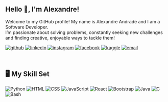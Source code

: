 ## Hello 👋, I'm Alexandre!  

Welcome to my GitHub profile! My name is Alexandre Andrade and I am a Software Developer.  
I’m passionate about solving problems, constantly seeking new challenges and finding creative, enjoyable ways to tackle them!

[![github](https://img.shields.io/badge/github-%2324292e.svg?&style=for-the-badge&logo=github&logoColor=white)](https://github.com/Alexandre-A)
[![linkedin](https://img.shields.io/badge/LinkedIn-%230A66C2.svg?&style=for-the-badge&logo=linkedin&logoColor=white)](https://www.linkedin.com/in/alexandre-andrade-487b07351/)
[![instagram](https://img.shields.io/badge/instagram-%23000000.svg?&style=for-the-badge&logo=instagram&logoColor=white)](https://instagram.com/aandrade2005)
[![facebook](https://img.shields.io/badge/facebook-%232E87FB.svg?&style=for-the-badge&logo=facebook&logoColor=white)](https://www.facebook.com/alexandre.andrade.123276)
[![kaggle](https://img.shields.io/badge/kaggle-%2344BAE8.svg?&style=for-the-badge&logo=kaggle&logoColor=white)](https://www.kaggle.com/alexandrea05)
[![email](https://img.shields.io/badge/email-%23D14836.svg?&style=for-the-badge&logo=gmail&logoColor=white)](mailto:alexandreandrade@ua.pt)


<br/>  

## 🖥️ My Skill Set

![Python](https://img.shields.io/badge/-Python-black?style=flat-square&logo=Python)
![HTML](https://img.shields.io/badge/-HTML5-black?style=flat-square&logo=html5)
![CSS](https://img.shields.io/badge/-CSS3-black?style=flat-square&logo=css3&logoColor=1572B6)
![JavaScript](https://img.shields.io/badge/-JavaScript-black?style=flat-square&logo=javascript)
![React](https://img.shields.io/badge/-React-black?style=flat-square&logo=react)
![Bootstrap](https://img.shields.io/badge/-Bootstrap-black?style=flat-square&logo=bootstrap)
![Java](https://img.shields.io/badge/-Java-black?style=flat-square&logo=java)
![C](https://img.shields.io/badge/-C-black?style=flat-square&logo=c)
![Bash](https://img.shields.io/badge/-Bash-black?style=flat-square&logo=gnu-bash)
<!--
**Alexandre-A/Alexandre-A** is a ✨ _special_ ✨ repository because its `README.md` (this file) appears on your GitHub profile.

Here are some ideas to get you started:

- 🔭 I’m currently working on ...
- 🌱 I’m currently learning ...
- 👯 I’m looking to collaborate on ...
- 🤔 I’m looking for help with ...
- 💬 Ask me about ...
- 📫 How to reach me: ...
- 😄 Pronouns: ...
- ⚡ Fun fact: ...
-->
